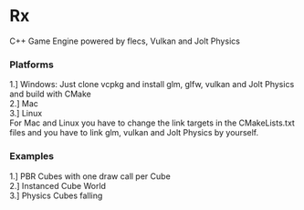 # Rx
C++ Game Engine powered by flecs, Vulkan and Jolt Physics


### Platforms
1.] Windows: Just clone vcpkg and install glm, glfw, vulkan and Jolt Physics and build with CMake \
2.] Mac \
3.] Linux \
For Mac and Linux you have to change the link targets in the CMakeLists.txt files and you have to link glm, vulkan and Jolt Physics by yourself.

### Examples
1.] PBR Cubes with one draw call per Cube \
2.] Instanced Cube World \
3.] Physics Cubes falling
